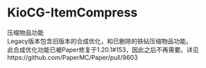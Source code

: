 # KioCG-ItemCompress

压缩物品功能  
Legacy版本包含旧版本的合成优化，和已删除的铁砧压缩物品功能。  
此合成优化功能已被Paper修复于1.20.1#153，因此之后不再需要。详见https://github.com/PaperMC/Paper/pull/9603
